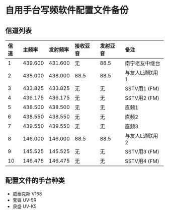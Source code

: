 # 自用手台写频软件配置文件备份

## 信道列表

| 信道 | 主频率 | 发射频率 | 接收亚音 | 发射亚音 | 备注 |
| :---------------------- | :------ | :---- | :------ | :------ | :------ |
| 1 | 439.600 | 431.600 | 无 | 88.5 | 南宁老友中继台 |
| 2 | 438.000 | 438.000 | 88.5 | 88.5 | 与友人L通联用1 |
| 3 | 433.825 | 433.825 | 无 | 无 | SSTV用1 (FM) |
| 4 | 436.175 | 436.175 | 无 | 无 | SSTV用2 (FM) |
| 5 | 438.500 | 438.500 | 无 | 无 | 直频1 |
| 6 | 438.550 | 438.550 | 无 | 无 | 直频2 |
| 7 | 439.550 | 439.550 | 无 | 无 | 直频3 |
| 8 | 146.000 | 146.000 | 88.5 | 88.5 | 与友人L通联用2 |
| 9 | 145.525 | 145.525 | 无 | 无 | SSTV用3 (FM) |
| 10 | 146.475 | 146.475 | 无 | 无 | SSTV用4 (FM) |

## 配置文件的手台种类

- 威泰克斯 V168
- 宝锋 UV-5R
- 泉盛 UV-K5
